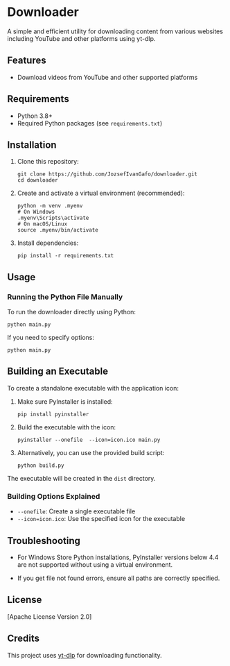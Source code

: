 # Downloader

A simple and efficient utility for downloading content from various websites including YouTube and other platforms using yt-dlp.

## Features

- Download videos from YouTube and other supported platforms

## Requirements

- Python 3.8+
- Required Python packages (see `requirements.txt`)

## Installation

1. Clone this repository:
   ```
   git clone https://github.com/JozsefIvanGafo/downloader.git
   cd downloader
   ```

2. Create and activate a virtual environment (recommended):
   ```
   python -m venv .myenv
   # On Windows
   .myenv\Scripts\activate
   # On macOS/Linux
   source .myenv/bin/activate
   ```

3. Install dependencies:
   ```
   pip install -r requirements.txt
   ```

## Usage

### Running the Python File Manually

To run the downloader directly using Python:

```
python main.py
```

If you need to specify options:

```
python main.py 
```

## Building an Executable

To create a standalone executable with the application icon:

1. Make sure PyInstaller is installed:
   ```
   pip install pyinstaller
   ```

2. Build the executable with the icon:
   ```
   pyinstaller --onefile  --icon=icon.ico main.py
   ```



3. Alternatively, you can use the provided build script:
   ```
   python build.py
   ```

The executable will be created in the `dist` directory.

### Building Options Explained

- `--onefile`: Create a single executable file
- `--icon=icon.ico`: Use the specified icon for the executable

## Troubleshooting

- For Windows Store Python installations, PyInstaller versions below 4.4 are not supported without using a virtual environment.

- If you get file not found errors, ensure all paths are correctly specified.

## License

[Apache License Version 2.0]

## Credits

This project uses [yt-dlp](https://github.com/yt-dlp/yt-dlp) for downloading functionality.